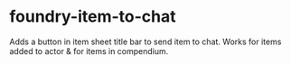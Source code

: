 # foundry-item-to-chat
Adds a button in item sheet title bar to send item to chat. Works for items added to actor &amp; for items in compendium.
